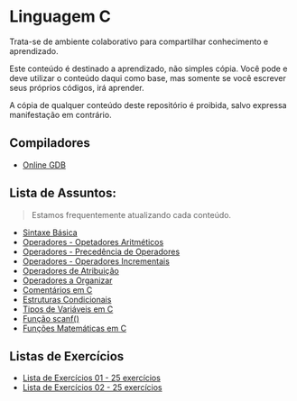 # Linguagem C

Trata-se de ambiente colaborativo para compartilhar conhecimento e aprendizado.  

Este conteúdo é destinado a aprendizado, não simples cópia.  Você pode e deve utilizar o conteúdo daqui como base, mas somente se você escrever seus próprios códigos, irá aprender.  

A cópia de qualquer conteúdo deste repositório é proibida, salvo expressa manifestação em contrário.



## Compiladores
- [Online GDB](https://www.onlinegdb.com/online_c_compiler)

## Lista de Assuntos: 
> Estamos frequentemente atualizando cada conteúdo.

- [Sintaxe Básica](https://github.com/andrenevares/publico/blob/master/linguagemC/porAssunto/estruturaBasica.md)
- [Operadores - Opetadores Aritméticos](https://github.com/andrenevares/publico/blob/master/linguagemC/porAssunto/operadoresArimeticos.md)
- [Operadores - Precedência de Operadores](https://github.com/andrenevares/publico/blob/master/linguagemC/porAssunto/operadoresPrecedencia.md)
- [Operadores - Operadores Incrementais](https://github.com/andrenevares/publico/blob/master/linguagemC/porAssunto/operadoresIncrementais.md)
- [Operadores de Atribuição](https://github.com/andrenevares/publico/blob/master/linguagemC/porAssunto/operadoresDeAtribuicao.md)
- [Operadores a Organizar](https://github.com/andrenevares/publico/blob/master/linguagemC/porAssunto/operadoresFuncao.md)
- [Comentários em C](https://github.com/andrenevares/publico/blob/master/linguagemC/porAssunto/comentariosEmC.md)
- [Estruturas Condicionais](https://github.com/andrenevares/publico/blob/master/linguagemC/porAssunto/estruturasCondicionais.md)
- [Tipos de Variáveis em C](https://github.com/andrenevares/publico/blob/master/linguagemC/porAssunto/variaveisEmC.md)
- [Função scanf()](https://github.com/andrenevares/publico/blob/master/linguagemC/porAssunto/scanf.md)
- [Funções Matemáticas em C](https://github.com/andrenevares/publico/blob/master/linguagemC/porAssunto/funcoes.md)

## Listas de Exercícios 

- [Lista de Exercícios 01 - 25 exercícios](https://github.com/andrenevares/publico/blob/master/linguagemC/listasDeExercicios/lista01.md)
- [Lista de Exercícios 02 - 25 exercícios](https://github.com/andrenevares/publico/blob/master/linguagemC/listasDeExercicios/lista02.md)

